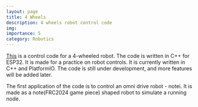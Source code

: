 ```yaml
---
layout: page
title: 4 Wheels
description: 4 wheels robot control code
img:
importance: 5
category: Robotics
---
```


[This](https://github.com/boring180/four_wheels) is a control code for a 4-wheeled robot. The code is written in C++ for ESP32. It is made for a practice on robot controls. It is currently written in C++ and PlatformIO. The code is still under development, and more features will be added later. 

The first application of the code is to control an omni drive robot - notei. It is made as a note(FRC2024 game piece) shaped robot to simulate a running node.
